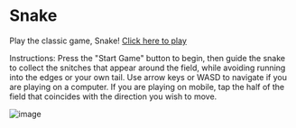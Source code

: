 # Snake
Play the classic game, Snake! [Click here to play](https://thealtoidian.github.io/snake/)

Instructions: Press the "Start Game" button to begin, then guide the snake to collect the snitches that appear around the field, while avoiding running into the edges or your own tail. Use arrow keys or WASD to navigate if you are playing on a computer. If you are playing on mobile, tap the half of the field that coincides with the direction you wish to move.

![image](https://github.com/TheAltoidian/snake/assets/95263095/77bc193f-8382-4df9-9c4f-5d9815115b68)
